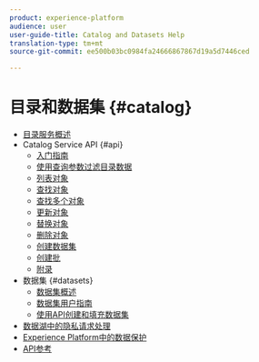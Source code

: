 ```yaml
---
product: experience-platform
audience: user
user-guide-title: Catalog and Datasets Help
translation-type: tm+mt
source-git-commit: ee500b03bc0984fa24666867867d19a5d7446ced

---
```



# 目录和数据集 {#catalog}

* [目录服务概述](home.md)
* Catalog Service API {#api}
   * [入门指南](api/getting-started.md)
   * [使用查询参数过滤目录数据](api/filter-data.md)
   * [列表对象](api/list-objects.md)
   * [查找对象](api/look-up-object.md)
   * [查找多个对象](api/look-up-multiple-objects.md)
   * [更新对象](api/update-object.md)
   * [替换对象](api/replace-object.md)
   * [删除对象](api/delete-object.md)
   * [创建数据集](api/create-dataset.md)
   * [创建批](api/create-batch.md)
   * [附录](api/appendix.md)
* 数据集 {#datasets}
   * [数据集概述](datasets/overview.md)
   * [数据集用户指南](datasets/user-guide.md)
   * [使用API创建和填充数据集](datasets/create.md)
* [数据湖中的隐私请求处理](privacy.md)
* [Experience Platform中的数据保护](data-protection.md)
* [API参考](https://www.adobe.io/apis/experienceplatform/home/api-reference.html#!acpdr/swagger-specs/catalog.yaml)